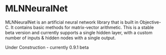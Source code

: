 # MLNNeuralNet
MLNNeuralNet is an artificial neural network library that is built in Objective-C. It contains basic methods for matrix-vector arithmetic. This is a stable beta version and currently supports a single hidden layer, with a custom number of inputs & hidden nodes with a single output.

Under Construction - currently 0.9.1 beta
